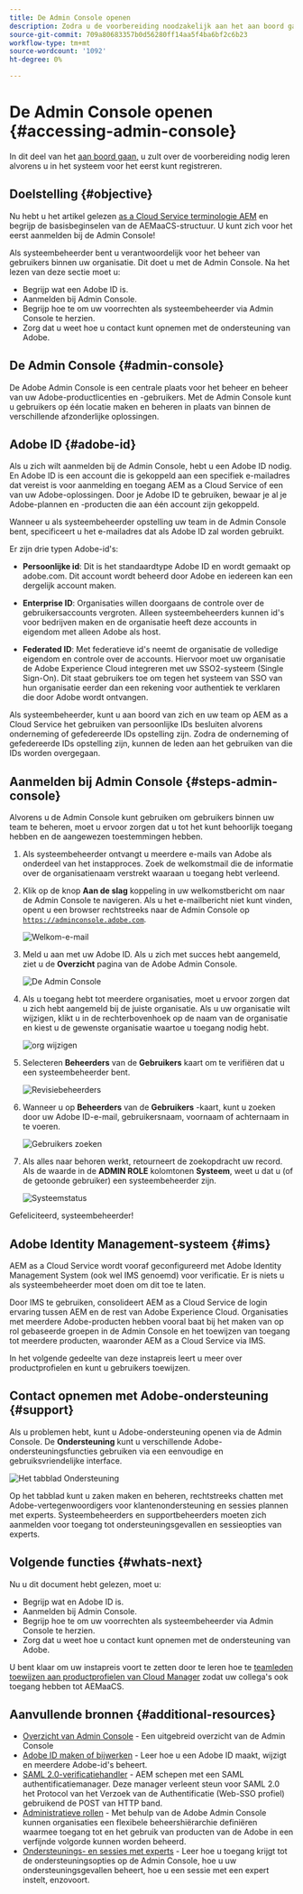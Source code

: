 ```yaml
---
title: De Admin Console openen
description: Zodra u de voorbereiding noodzakelijk aan het aan boord gaan en de grondbeginselen van structuur AEMaaCS begrijpt, bent u bereid om in de Admin Console voor het eerst te registreren.
source-git-commit: 709a80683357b0d56280ff14aa5f4ba6bf2c6b23
workflow-type: tm+mt
source-wordcount: '1092'
ht-degree: 0%

---
```



# De Admin Console openen {#accessing-admin-console}

In dit deel van het [aan boord gaan,](overview.md) u zult over de voorbereiding nodig leren alvorens u in het systeem voor het eerst kunt registreren.

## Doelstelling {#objective}

Nu hebt u het artikel gelezen [as a Cloud Service terminologie AEM](terminology.md) en begrijp de basisbeginselen van de AEMaaCS-structuur. U kunt zich voor het eerst aanmelden bij de Admin Console!

Als systeembeheerder bent u verantwoordelijk voor het beheer van gebruikers binnen uw organisatie. Dit doet u met de Admin Console. Na het lezen van deze sectie moet u:

* Begrijp wat een Adobe ID is.
* Aanmelden bij Admin Console.
* Begrijp hoe te om uw voorrechten als systeembeheerder via Admin Console te herzien.
* Zorg dat u weet hoe u contact kunt opnemen met de ondersteuning van Adobe.

## De Admin Console {#admin-console}

De Adobe Admin Console is een centrale plaats voor het beheer en beheer van uw Adobe-productlicenties en -gebruikers. Met de Admin Console kunt u gebruikers op één locatie maken en beheren in plaats van binnen de verschillende afzonderlijke oplossingen.

## Adobe ID {#adobe-id}

Als u zich wilt aanmelden bij de Admin Console, hebt u een Adobe ID nodig. En Adobe ID is een account die is gekoppeld aan een specifiek e-mailadres dat vereist is voor aanmelding en toegang AEM as a Cloud Service of een van uw Adobe-oplossingen. Door je Adobe ID te gebruiken, bewaar je al je Adobe-plannen en -producten die aan één account zijn gekoppeld.

Wanneer u als systeembeheerder opstelling uw team in de Admin Console bent, specificeert u het e-mailadres dat als Adobe ID zal worden gebruikt.

Er zijn drie typen Adobe-id&#39;s:

* **Persoonlijke id**: Dit is het standaardtype Adobe ID en wordt gemaakt op adobe.com. Dit account wordt beheerd door Adobe en iedereen kan een dergelijk account maken.

* **Enterprise ID**: Organisaties willen doorgaans de controle over de gebruikersaccounts vergroten. Alleen systeembeheerders kunnen id&#39;s voor bedrijven maken en de organisatie heeft deze accounts in eigendom met alleen Adobe als host.

* **Federated ID**: Met federatieve id&#39;s neemt de organisatie de volledige eigendom en controle over de accounts. Hiervoor moet uw organisatie de Adobe Experience Cloud integreren met uw SSO2-systeem (Single Sign-On). Dit staat gebruikers toe om tegen het systeem van SSO van hun organisatie eerder dan een rekening voor authentiek te verklaren die door Adobe wordt ontvangen.

Als systeembeheerder, kunt u aan boord van zich en uw team op AEM as a Cloud Service het gebruiken van persoonlijke IDs besluiten alvorens onderneming of gefedereerde IDs opstelling zijn. Zodra de onderneming of gefedereerde IDs opstelling zijn, kunnen de leden aan het gebruiken van die IDs worden overgegaan.

## Aanmelden bij Admin Console {#steps-admin-console}

Alvorens u de Admin Console kunt gebruiken om gebruikers binnen uw team te beheren, moet u ervoor zorgen dat u tot het kunt behoorlijk toegang hebben en de aangewezen toestemmingen hebben.

1. Als systeembeheerder ontvangt u meerdere e-mails van Adobe als onderdeel van het instapproces. Zoek de welkomstmail die de informatie over de organisatienaam verstrekt waaraan u toegang hebt verleend.

1. Klik op de knop **Aan de slag** koppeling in uw welkomstbericht om naar de Admin Console te navigeren. Als u het e-mailbericht niet kunt vinden, opent u een browser rechtstreeks naar de Admin Console op [`https://adminconsole.adobe.com`](https://adminconsole.adobe.com).

   ![Welkom-e-mail](/help/journey-onboarding/assets/get-started-email.png)

1. Meld u aan met uw Adobe ID. Als u zich met succes hebt aangemeld, ziet u de **Overzicht** pagina van de Adobe Admin Console.

   ![De Admin Console](/help/journey-onboarding/assets/get-started1.png)

1. Als u toegang hebt tot meerdere organisaties, moet u ervoor zorgen dat u zich hebt aangemeld bij de juiste organisatie. Als u uw organisatie wilt wijzigen, klikt u in de rechterbovenhoek op de naam van de organisatie en kiest u de gewenste organisatie waartoe u toegang nodig hebt.

   ![org wijzigen](/help/journey-onboarding/assets/admin-console-orgswitch.png)

1. Selecteren **Beheerders** van de **Gebruikers** kaart om te verifiëren dat u een systeembeheerder bent.

   ![Revisiebeheerders](/help/journey-onboarding/assets/get-started2.png)

1. Wanneer u op **Beheerders** van de **Gebruikers** -kaart, kunt u zoeken door uw Adobe ID-e-mail, gebruikersnaam, voornaam of achternaam in te voeren.

   ![Gebruikers zoeken](/help/journey-onboarding/assets/get-started3.png)

1. Als alles naar behoren werkt, retourneert de zoekopdracht uw record. Als de waarde in de **ADMIN ROLE** kolomtonen **Systeem**, weet u dat u (of de getoonde gebruiker) een systeembeheerder zijn.

   ![Systeemstatus](/help/journey-onboarding/assets/get-started4.png)

Gefeliciteerd, systeembeheerder!

## Adobe Identity Management-systeem {#ims}

AEM as a Cloud Service wordt vooraf geconfigureerd met Adobe Identity Management System (ook wel IMS genoemd) voor verificatie. Er is niets u als systeembeheerder moet doen om dit toe te laten.

Door IMS te gebruiken, consolideert AEM as a Cloud Service de login ervaring tussen AEM en de rest van Adobe Experience Cloud. Organisaties met meerdere Adobe-producten hebben vooral baat bij het maken van op rol gebaseerde groepen in de Admin Console en het toewijzen van toegang tot meerdere producten, waaronder AEM as a Cloud Service via IMS.

In het volgende gedeelte van deze instapreis leert u meer over productprofielen en kunt u gebruikers toewijzen.

## Contact opnemen met Adobe-ondersteuning {#support}

Als u problemen hebt, kunt u Adobe-ondersteuning openen via de Admin Console. De **Ondersteuning** kunt u verschillende Adobe-ondersteuningsfuncties gebruiken via een eenvoudige en gebruiksvriendelijke interface.

![Het tabblad Ondersteuning](/help/journey-onboarding/assets/support-menu.png)

Op het tabblad kunt u zaken maken en beheren, rechtstreeks chatten met Adobe-vertegenwoordigers voor klantenondersteuning en sessies plannen met experts. Systeembeheerders en supportbeheerders moeten zich aanmelden voor toegang tot ondersteuningsgevallen en sessieopties van experts.

## Volgende functies {#whats-next}

Nu u dit document hebt gelezen, moet u:

* Begrijp wat en Adobe ID is.
* Aanmelden bij Admin Console.
* Begrijp hoe te om uw voorrechten als systeembeheerder via Admin Console te herzien.
* Zorg dat u weet hoe u contact kunt opnemen met de ondersteuning van Adobe.

U bent klaar om uw instapreis voort te zetten door te leren hoe te [teamleden toewijzen aan productprofielen van Cloud Manager](assign-profiles-cloud-manager.md) zodat uw collega&#39;s ook toegang hebben tot AEMaaCS.

## Aanvullende bronnen {#additional-resources}

* [Overzicht van Admin Console](https://helpx.adobe.com/nl/enterprise/using/admin-console.html) - Een uitgebreid overzicht van de Admin Console
* [Adobe ID maken of bijwerken](https://helpx.adobe.com/ca/manage-account/using/create-update-adobe-id.html#HowtocreateorupdateyourAdobeID) - Leer hoe u een Adobe ID maakt, wijzigt en meerdere Adobe-id&#39;s beheert.
* [SAML 2.0-verificatiehandler](https://experienceleague.adobe.com/docs/experience-manager-65/administering/security/saml-2-0-authenticationhandler.html) - AEM schepen met een SAML authentificatiemanager. Deze manager verleent steun voor SAML 2.0 het Protocol van het Verzoek van de Authentificatie (Web-SSO profiel) gebruikend de POST van HTTP band.
* [Administratieve rollen](https://helpx.adobe.com/enterprise/using/admin-roles.ug.html) - Met behulp van de Adobe Admin Console kunnen organisaties een flexibele beheershiërarchie definiëren waarmee toegang tot en het gebruik van producten van de Adobe in een verfijnde volgorde kunnen worden beheerd.
* [Ondersteunings- en sessies met experts](https://helpx.adobe.com/enterprise/admin-guide.html/enterprise/using/support-for-experience-cloud.ug.html) - Leer hoe u toegang krijgt tot de ondersteuningsopties op de Admin Console, hoe u uw ondersteuningsgevallen beheert, hoe u een sessie met een expert instelt, enzovoort.

